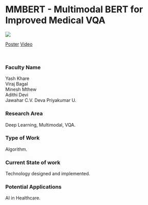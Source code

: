 # MMBERT - Multimodal BERT for Improved Medical VQA

![](https://i.imgur.com/gGQKZ1M.png)



[Poster](03.%20MMBERT%20-%20Multimodal%20BERT%20for%20Improved%20Medical%20VQA.pdf)
[Video](https://youtu.be/rOblO6OqLA0)

<br>


### Faculty Name

Yash Khare<br>
Viraj Bagal<br>
Minesh Mthew<br>
Adithi Devi<br>
Jawahar C.V. Deva Priyakumar U.


### Research Area

Deep Learning, Multimodal, VQA.


### Type of Work

Algorithm.


### Current State of work

Technology designed and implemented.


### Potential Applications

AI in Healthcare.
